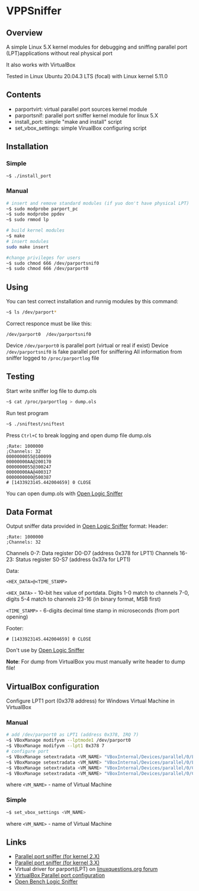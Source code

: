 # VPPSniffer

## Overview

A simple Linux 5.X kernel modules for debugging and sniffing parallel port (LPT)applications without real physical port

It also works with VirtualBox

Tested in Linux Ubuntu 20.04.3 LTS (focal) with Linux kernel 5.11.0

## Contents

- parportvirt: virtual parallel port sources kernel module
- parportsnif: parallel port sniffer kernel module for linux 5.X
- install_port: simple "make and install" script
- set_vbox_settings: simple VirualBox configuring script

## Installation

### Simple

```sh
~$ ./install_port
```

### Manual

```sh
# insert and remove standard modules (if yuo don't have physical LPT)
~$ sudo modprobe parport_pc
~$ sudo modprobe ppdev
~$ sudo rmmod lp

# build kernel modules
~$ make
# insert modules
sudo make insert

#change privileges for users
~$ sudo chmod 666 /dev/parportsnif0 
~$ sudo chmod 666 /dev/parport0
```

## Using
You can test correct installation and runnig modules by this command:
```sh
~$ ls /dev/parport*
```
Correct responce must be like this:
```
/dev/parport0  /dev/parportsnif0
```

Device `/dev/parport0` is parallel port (virtual or real if exist)
Device `/dev/parportsnif0` is fake parallel port for sniffering
All information from sniffer logged to `/proc/parportlog` file

## Testing

Start write sniffer log file to dump.ols
```sh
~$ cat /proc/parportlog > dump.ols
```

Run test program
```sh
~$ ./sniftest/sniftest
```

Press `Ctrl+C` to break logging and open dump file dump.ols
```
;Rate: 1000000
;Channels: 32
0000000055@100099
00000000AA@200170
0000000055@300247
00000000AA@400317
0000000000@500387
# [1433923145.442004659] 0 CLOSE
```
You can open dump.ols with [Open Logic Sniffer](http://dangerousprototypes.com/docs/Open_Bench_Logic_Sniffer)

## Data Format

Output sniffer data provided in [Open Logic Sniffer](http://dangerousprototypes.com/docs/Open_Bench_Logic_Sniffer) format:
Header:
```
;Rate: 1000000
;Channels: 32
```
Channels 0-7: Data register D0-D7 (address 0x378 for LPT1)
Channels 16-23: Status register S0-S7 (address 0x37a for LPT1)

Data:
```
<HEX_DATA>@<TIME_STAMP>
```

`<HEX_DATA>` - 10-bit hex value of portdata. Digits 1-0 match to channels 7-0, 
digits 5-4 match to channels 23-16 (in binary format, MSB first)

`<TIME_STAMP>` - 6-digits decimal time stamp in microseconds (from port opening)

Footer:
```
# [1433923145.442004659] 0 CLOSE
```

Don't use by [Open Logic Sniffer](http://dangerousprototypes.com/docs/Open_Bench_Logic_Sniffer)

**Note**: For dump from VirtualBox you must manually write header to dump file!

## VirtualBox configuration
Configure LPT1 port (0x378 address) for Windows Virtual Machine in VirtualBox

### Manual
```sh
# add /dev/parport0 as LPT1 (address 0x378, IRQ 7)
~$ VBoxManage modifyvm --lptmode1 /dev/parport0
~$ VBoxManage modifyvm --lpt1 0x378 7
# configure port
~$ VBoxManage setextradata <VM_NAME> "VBoxInternal/Devices/parallel/0/LUN#0/Config/DevicePath" /dev/parportsnif0
~$ VBoxManage setextradata <VM_NAME> "VBoxInternal/Devices/parallel/0/LUN#0/Driver" HostParallel
~$ VBoxManage setextradata <VM_NAME> "VBoxInternal/Devices/parallel/0/Config/IOBase" 0x378
~$ VBoxManage setextradata <VM_NAME> "VBoxInternal/Devices/parallel/0/Config/IRQ" 7
```
where `<VM_NAME>` - name of Virtual Machine
### Simple
```sh
~$ set_vbox_settings <VM_NAME>
```
where `<VM_NAME>` - name of Virtual Machine

## Links

- [Parallel port sniffer (for kernel 2.X)](http://www.alfersoft.com.ar/blog/2012/02/23/parallel-port-sniffer-for-linux/)
- [Parallel port sniffer (for kernel 3.X)](https://github.com/jwfang/eldd)
- Virtual driver for parport(LPT) on [linuxquestions.org forum](http://www.linuxquestions.org/questions/programming-9/virtual-driver-for-parport-lpt-809059/)
- [VirtualBox Parallel port configuration](http://blog.my1matrix.org/2013/04/parallel-port-on-virtualbox.html)
- [Open Bench Logic Sniffer](http://dangerousprototypes.com/docs/Open_Bench_Logic_Sniffer)
